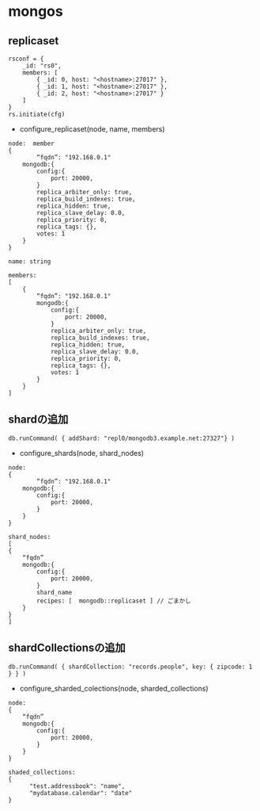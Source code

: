 # mongos

## replicaset
```
rsconf = {
    _id: "rs0",
    members: [
        { _id: 0, host: "<hostname>:27017" },
        { _id: 1, host: "<hostname>:27017" },        
        { _id: 2, host: "<hostname>:27017" }
    ]
}
rs.initiate(cfg)
```

* configure_replicaset(node, name, members)

```
node:  member
{
    	“fqdn”: "192.168.0.1"
	mongodb:{
		config:{
			port: 20000,
		} 
		replica_arbiter_only: true,  
		replica_build_indexes: true,
		replica_hidden: true,
		replica_slave_delay: 0.0,
		replica_priority: 0, 
		replica_tags: {},
		votes: 1
	}
}

name: string

members: 
[
    {
    	“fqdn”: "192.168.0.1"
    	mongodb:{
    		config:{
    			port: 20000,
    		} 
    		replica_arbiter_only: true,  
    		replica_build_indexes: true,
    		replica_hidden: true,
    		replica_slave_delay: 0.0,
    		replica_priority: 0, 
    		replica_tags: {},
    		votes: 1
    	}
    }
]
```

## shardの追加
```
db.runCommand( { addShard: "repl0/mongodb3.example.net:27327"} )
```

* configure_shards(node, shard_nodes)

```
node:
{
    	“fqdn”: "192.168.0.1"
	mongodb:{
		config:{
			port: 20000,
		} 
	}
}

shard_nodes: 
[
{
	“fqdn”
	mongodb:{
		config:{
			port: 20000,
		} 
		shard_name
		recipes: [  mongodb::replicaset ] // ごまかし
	}
}
]
```

## shardCollectionsの追加
```
db.runCommand( { shardCollection: "records.people", key: { zipcode: 1 } } )
```

* configure_sharded_colections(node, sharded_collections)

```
node:
{
	“fqdn”
	mongodb:{
		config:{
			port: 20000,
		} 
	}
}

shaded_collections:
{
      "test.addressbook": "name",
      "mydatabase.calendar": "date"
}
```




